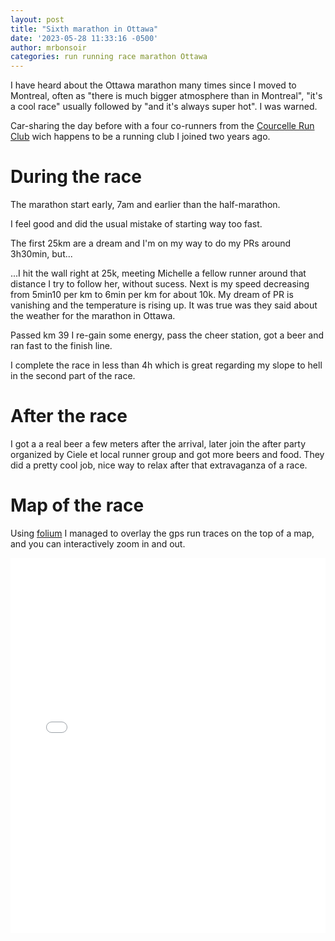 ```yaml
---
layout: post
title: "Sixth marathon in Ottawa"
date: '2023-05-28 11:33:16 -0500'
author: mrbonsoir
categories: run running race marathon Ottawa
---
```



I have heard about the Ottawa marathon many times since I moved to Montreal, often as "there is much bigger atmosphere than in Montreal", "it's a cool race" usually followed by  "and it's always super hot". I was warned.

Car-sharing the day before with a four co-runners from the [Courcelle Run Club][crc-link] wich happens to be a running club I joined two years ago.

# During the race

The marathon start early, 7am and earlier than the half-marathon.

I feel good and did the usual mistake of starting way too fast.

The first 25km are a dream and I'm on my way to do my PRs around 3h30min, but...

...I hit the wall right at 25k, meeting Michelle a fellow runner around that distance I try to follow her, without sucess. Next is my speed decreasing from 5min10 per km to 6min per km for about 10k. My dream of PR is vanishing and the temperature is rising up. It was true was they said about the weather for the marathon in Ottawa.

Passed km 39 I re-gain some energy, pass the cheer station, got a beer and ran fast to the finish line.

I complete the race in less than 4h which is great regarding my slope to hell in the second part of the race.

# After the race

I got a a real beer a few meters after the arrival, later join the after party organized by Ciele et local runner group and got more beers and food. They did a pretty cool job, nice way to relax after that extravaganza of a race.

# Map of the race

Using [folium][folium-link] I managed to overlay the gps run traces on the top of a map, and you can interactively zoom in and out.

<iframe src='/data/mapOttawa.html' height="600px" width="100%" style="border:none;"></iframe>

[folium-link]:[https://python-visualization.github.io/folium/latest/]
[runrite-link]:https://www.instagram.com/runritemtl/
[crc-link]:https://www.instagram.com/courcellerunclub/